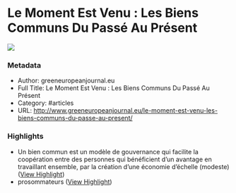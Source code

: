 # Le Moment Est Venu : Les Biens Communs Du Passé Au Présent

![](https://readwise-assets.s3.amazonaws.com/static/images/article1.be68295a7e40.png)

### Metadata

- Author: greeneuropeanjournal.eu
- Full Title: Le Moment Est Venu : Les Biens Communs Du Passé Au Présent
- Category: #articles
- URL: http://www.greeneuropeanjournal.eu/le-moment-est-venu-les-biens-communs-du-passe-au-present/

### Highlights

- Un bien commun est un modèle de gouvernance qui facilite la coopération entre des personnes qui bénéficient d’un avantage en travaillant ensemble, par la création d’une économie d’échelle (modeste) ([View Highlight](https://instapaper.com/read/847097754/4178233))
- prosommateurs ([View Highlight](https://instapaper.com/read/847097754/4178239))

